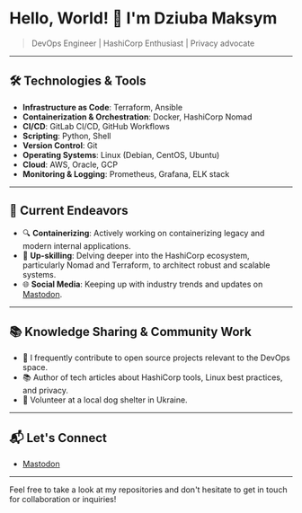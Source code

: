 # Hello, World! 👋 I'm Dziuba Maksym
> DevOps Engineer | HashiCorp Enthusiast | Privacy advocate

---

## 🛠️ Technologies & Tools

- **Infrastructure as Code**: Terraform, Ansible
- **Containerization & Orchestration**: Docker, HashiCorp Nomad
- **CI/CD**: GitLab CI/CD, GitHub Workflows
- **Scripting**: Python, Shell
- **Version Control**: Git
- **Operating Systems**: Linux (Debian, CentOS, Ubuntu)
- **Cloud**: AWS, Oracle, GCP
- **Monitoring & Logging**: Prometheus, Grafana, ELK stack

---

## 🌟 Current Endeavors

- 🔍 **Containerizing**: Actively working on containerizing legacy and modern internal applications.
- 🌱 **Up-skilling**: Delving deeper into the HashiCorp ecosystem, particularly Nomad and Terraform, to architect robust and scalable systems.
- 🌐 **Social Media**: Keeping up with industry trends and updates on [Mastodon](https://hachyderm.io/@delicta).

---

## 📚 Knowledge Sharing & Community Work

- 💬 I frequently contribute to open source projects relevant to the DevOps space.
- 📚 Author of tech articles about HashiCorp tools, Linux best practices, and privacy.
- 🐾 Volunteer at a local dog shelter in Ukraine.

---

## 📬 Let's Connect

- [Mastodon](https://hachyderm.io/@delicta)

---

Feel free to take a look at my repositories and don't hesitate to get in touch for collaboration or inquiries!

